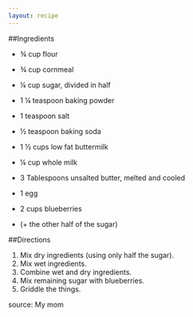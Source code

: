 ```yaml
---
layout: recipe
---
```


##Ingredients

- &frac34; cup flour
- &frac34; cup cornmeal
- &frac14; cup sugar, divided in half
- 1 &frac14; teaspoon baking powder
- 1 teaspoon salt
- &frac12; teaspoon baking soda

- 1 &frac12; cups low fat buttermilk
- &frac14; cup whole milk
- 3 Tablespoons unsalted butter, melted and cooled
- 1 egg

- 2 cups blueberries
- (+ the other half of the sugar)

##Directions

1. Mix dry ingredients (using only half the sugar).
2. Mix wet ingredients.
3. Combine wet and dry ingredients.
4. Mix remaining sugar with blueberries.
5. Griddle the things.

source: My mom